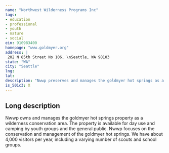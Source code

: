 ```yaml
---
name: "Northwest Wilderness Programs Inc"
tags:
- education
- professional
- youth
- nature
- social
ein: 910983400
homepage: "www.goldmyer.org"
address: |
 202 N 85th Street No 106, \nSeattle, WA 98103
state: "WA"
city: "Seattle"
lng: 
lat: 
description: "Nwwp preserves and manages the goldmyer hot springs as a wilderness conservation area. "
is_501c3: X
---
```


## Long description

Nwwp owns and manages the goldmyer hot springs property as a wilderness conservation area. The property is available for day use and camping by youth groups and the general public. Nwwp focuses on the conservation and management of the goldmyer hot springs. We have about 4,000 visitors per year, including a varying number of scouts and school groups. 
